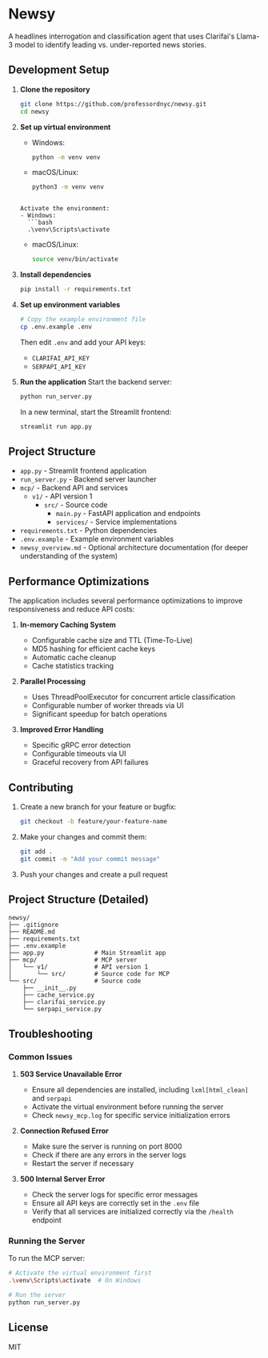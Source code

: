 # Newsy

A headlines interrogation and classification agent that uses Clarifai's Llama-3 model to identify leading vs. under-reported news stories.

## Development Setup

1. **Clone the repository**
   ```bash
   git clone https://github.com/professordnyc/newsy.git
   cd newsy
   ```

2. **Set up virtual environment**
   - Windows:
     ```bash
     python -m venv venv
   - macOS/Linux:
     ```bash
     python3 -m venv venv
   ```
   
   Activate the environment:
   - Windows:
     ```bash
     .\venv\Scripts\activate
     ```
   - macOS/Linux:
     ```bash
     source venv/bin/activate
     ```

3. **Install dependencies**
   ```bash
   pip install -r requirements.txt
   ```

4. **Set up environment variables**
   ```bash
   # Copy the example environment file
   cp .env.example .env
   ```
   Then edit `.env` and add your API keys:
   - `CLARIFAI_API_KEY`
   - `SERPAPI_API_KEY`

5. **Run the application**
   Start the backend server:
   ```bash
   python run_server.py
   ```
   
   In a new terminal, start the Streamlit frontend:
   ```bash
   streamlit run app.py
   ```

## Project Structure

- `app.py` - Streamlit frontend application
- `run_server.py` - Backend server launcher
- `mcp/` - Backend API and services
  - `v1/` - API version 1
    - `src/` - Source code
      - `main.py` - FastAPI application and endpoints
      - `services/` - Service implementations
- `requirements.txt` - Python dependencies
- `.env.example` - Example environment variables
- `newsy_overview.md` - Optional architecture documentation (for deeper understanding of the system)

## Performance Optimizations

The application includes several performance optimizations to improve responsiveness and reduce API costs:

1. **In-memory Caching System**
   - Configurable cache size and TTL (Time-To-Live)
   - MD5 hashing for efficient cache keys
   - Automatic cache cleanup
   - Cache statistics tracking

2. **Parallel Processing**
   - Uses ThreadPoolExecutor for concurrent article classification
   - Configurable number of worker threads via UI
   - Significant speedup for batch operations

3. **Improved Error Handling**
   - Specific gRPC error detection
   - Configurable timeouts via UI
   - Graceful recovery from API failures

## Contributing

1. Create a new branch for your feature or bugfix:
   ```bash
   git checkout -b feature/your-feature-name
   ```

2. Make your changes and commit them:
   ```bash
   git add .
   git commit -m "Add your commit message"
   ```

3. Push your changes and create a pull request

## Project Structure (Detailed)

```
newsy/
├── .gitignore
├── README.md
├── requirements.txt
├── .env.example
├── app.py              # Main Streamlit app
├── mcp/                # MCP server
│   └── v1/             # API version 1
│       └── src/        # Source code for MCP
└── src/                # Source code
    ├── __init__.py
    ├── cache_service.py
    ├── clarifai_service.py
    └── serpapi_service.py
```

## Troubleshooting

### Common Issues

1. **503 Service Unavailable Error**
   - Ensure all dependencies are installed, including `lxml[html_clean]` and `serpapi`
   - Activate the virtual environment before running the server
   - Check `newsy_mcp.log` for specific service initialization errors

2. **Connection Refused Error**
   - Make sure the server is running on port 8000
   - Check if there are any errors in the server logs
   - Restart the server if necessary

3. **500 Internal Server Error**
   - Check the server logs for specific error messages
   - Ensure all API keys are correctly set in the `.env` file
   - Verify that all services are initialized correctly via the `/health` endpoint

### Running the Server

To run the MCP server:
```bash
# Activate the virtual environment first
.\venv\Scripts\activate  # On Windows

# Run the server
python run_server.py
```

## License

MIT
